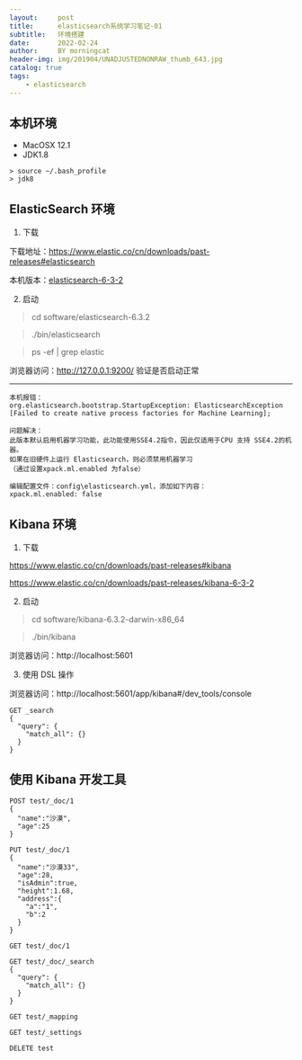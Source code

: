 ```yaml
---
layout:     post
title:      elasticsearch系统学习笔记-01
subtitle:   环境搭建
date:       2022-02-24
author:     BY morningcat
header-img: img/201904/UNADJUSTEDNONRAW_thumb_643.jpg
catalog: true
tags:
    - elasticsearch
---
```



## 本机环境

- MacOSX 12.1
- JDK1.8

```
> source ~/.bash_profile
> jdk8
```

## ElasticSearch 环境

1. 下载

下载地址：https://www.elastic.co/cn/downloads/past-releases#elasticsearch

本机版本：[elasticsearch-6-3-2](https://www.elastic.co/cn/downloads/past-releases/elasticsearch-6-3-2)

2. 启动

> cd software/elasticsearch-6.3.2 

>  ./bin/elasticsearch

> ps -ef | grep elastic

浏览器访问：http://127.0.0.1:9200/ 验证是否启动正常


---

```
本机报错：
org.elasticsearch.bootstrap.StartupException: ElasticsearchException
[Failed to create native process factories for Machine Learning];

问题解决：
此版本默认启用机器学习功能，此功能使用SSE4.2指令，因此仅适用于CPU 支持 SSE4.2的机器。
如果在旧硬件上运行 Elasticsearch，则必须禁用机器学习
（通过设置xpack.ml.enabled 为false）

编辑配置文件：config\elasticsearch.yml，添加如下内容：
xpack.ml.enabled: false
```

## Kibana 环境

1. 下载

https://www.elastic.co/cn/downloads/past-releases#kibana

https://www.elastic.co/cn/downloads/past-releases/kibana-6-3-2

2. 启动

> cd software/kibana-6.3.2-darwin-x86_64 

> ./bin/kibana

浏览器访问：http://localhost:5601

3. 使用 DSL 操作

浏览器访问：http://localhost:5601/app/kibana#/dev_tools/console

```
GET _search
{
  "query": {
    "match_all": {}
  }
}
```

## 使用 Kibana 开发工具

```
POST test/_doc/1
{
  "name":"沙漠",
  "age":25
}

PUT test/_doc/1
{
  "name":"沙漠33",
  "age":28,
  "isAdmin":true,
  "height":1.68,
  "address":{
    "a":"1",
    "b":2
  }
}

GET test/_doc/1

GET test/_doc/_search
{
  "query": {
    "match_all": {}
  }
}

GET test/_mapping

GET test/_settings

DELETE test
```
